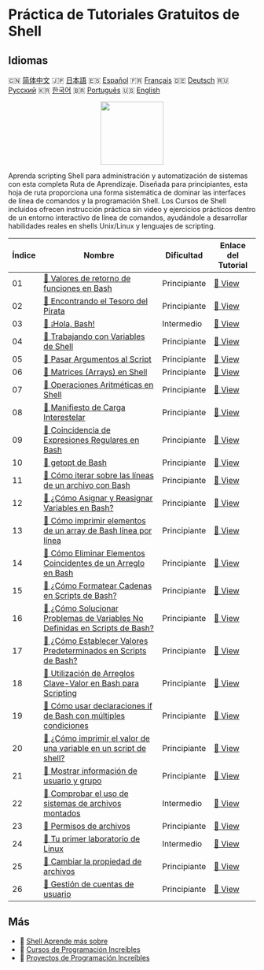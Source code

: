 # Práctica de Tutoriales Gratuitos de Shell

## Idiomas

🇨🇳 [简体中文](README_zh.md) 🇯🇵 [日本語](README_ja.md) 🇪🇸 [Español](README_es.md) 🇫🇷 [Français](README_fr.md) 🇩🇪 [Deutsch](README_de.md) 🇷🇺 [Русский](README_ru.md) 🇰🇷 [한국어](README_ko.md) 🇧🇷 [Português](README_pt.md) 🇺🇸 [English](README.md) 

<div align="center">
<img width="128px" src="https://file.labex.io/path/FaVTnI4iqZP0.png">
</div>

Aprenda scripting Shell para administración y automatización de sistemas con esta completa Ruta de Aprendizaje. Diseñada para principiantes, esta hoja de ruta proporciona una forma sistemática de dominar las interfaces de línea de comandos y la programación Shell. Los Cursos de Shell incluidos ofrecen instrucción práctica sin video y ejercicios prácticos dentro de un entorno interactivo de línea de comandos, ayudándole a desarrollar habilidades reales en shells Unix/Linux y lenguajes de scripting.

|   Índice | Nombre                                                                                                                                                                          | Dificultad   | Enlace del Tutorial                                                                                          |
|----------|---------------------------------------------------------------------------------------------------------------------------------------------------------------------------------|--------------|--------------------------------------------------------------------------------------------------------------|
|       01 | [📖 Valores de retorno de funciones en Bash](https://labex.io/es/tutorials/shell-bash-function-return-values-391153)                                                            | Principiante | [🔗 View](https://labex.io/es/tutorials/shell-bash-function-return-values-391153)                            |
|       02 | [📖 Encontrando el Tesoro del Pirata](https://labex.io/es/tutorials/shell-finding-the-pirate-s-treasure-388807)                                                                 | Principiante | [🔗 View](https://labex.io/es/tutorials/shell-finding-the-pirate-s-treasure-388807)                          |
|       03 | [📖 ¡Hola, Bash!](https://labex.io/es/tutorials/linux-hello-bash-388809)                                                                                                        | Intermedio   | [🔗 View](https://labex.io/es/tutorials/linux-hello-bash-388809)                                             |
|       04 | [📖 Trabajando con Variables de Shell](https://labex.io/es/tutorials/shell-working-with-shell-variables-388810)                                                                 | Principiante | [🔗 View](https://labex.io/es/tutorials/shell-working-with-shell-variables-388810)                           |
|       05 | [📖 Pasar Argumentos al Script](https://labex.io/es/tutorials/shell-passing-arguments-to-the-script-388811)                                                                     | Principiante | [🔗 View](https://labex.io/es/tutorials/shell-passing-arguments-to-the-script-388811)                        |
|       06 | [📖 Matrices (Arrays) en Shell](https://labex.io/es/tutorials/shell-shell-arrays-388812)                                                                                        | Principiante | [🔗 View](https://labex.io/es/tutorials/shell-shell-arrays-388812)                                           |
|       07 | [📖 Operaciones Aritméticas en Shell](https://labex.io/es/tutorials/shell-arithmetic-operations-in-shell-388813)                                                                | Principiante | [🔗 View](https://labex.io/es/tutorials/shell-arithmetic-operations-in-shell-388813)                         |
|       08 | [📖 Manifiesto de Carga Interestelar](https://labex.io/es/tutorials/shell-interstellar-cargo-manifest-388869)                                                                   | Principiante | [🔗 View](https://labex.io/es/tutorials/shell-interstellar-cargo-manifest-388869)                            |
|       09 | [📖 Coincidencia de Expresiones Regulares en Bash](https://labex.io/es/tutorials/shell-bash-regex-matching-391551)                                                              | Principiante | [🔗 View](https://labex.io/es/tutorials/shell-bash-regex-matching-391551)                                    |
|       10 | [📖 getopt de Bash](https://labex.io/es/tutorials/shell-bash-getopt-391993)                                                                                                     | Principiante | [🔗 View](https://labex.io/es/tutorials/shell-bash-getopt-391993)                                            |
|       11 | [📖 Cómo iterar sobre las líneas de un archivo con Bash](https://labex.io/es/tutorials/shell-how-to-iterate-over-lines-in-a-file-with-bash-392550)                              | Principiante | [🔗 View](https://labex.io/es/tutorials/shell-how-to-iterate-over-lines-in-a-file-with-bash-392550)          |
|       12 | [📖 ¿Cómo Asignar y Reasignar Variables en Bash?](https://labex.io/es/tutorials/shell-how-to-assign-and-reassign-variables-in-bash-392817)                                      | Principiante | [🔗 View](https://labex.io/es/tutorials/shell-how-to-assign-and-reassign-variables-in-bash-392817)           |
|       13 | [📖 Cómo imprimir elementos de un array de Bash línea por línea](https://labex.io/es/tutorials/shell-how-to-print-bash-array-elements-one-per-line-392979)                      | Principiante | [🔗 View](https://labex.io/es/tutorials/shell-how-to-print-bash-array-elements-one-per-line-392979)          |
|       14 | [📖 Cómo Eliminar Elementos Coincidentes de un Arreglo en Bash](https://labex.io/es/tutorials/shell-how-to-remove-matching-elements-from-a-bash-array-397749)                   | Principiante | [🔗 View](https://labex.io/es/tutorials/shell-how-to-remove-matching-elements-from-a-bash-array-397749)      |
|       15 | [📖 ¿Cómo Formatear Cadenas en Scripts de Bash?](https://labex.io/es/tutorials/shell-how-to-format-strings-in-bash-scripts-400162)                                              | Principiante | [🔗 View](https://labex.io/es/tutorials/shell-how-to-format-strings-in-bash-scripts-400162)                  |
|       16 | [📖 ¿Cómo Solucionar Problemas de Variables No Definidas en Scripts de Bash?](https://labex.io/es/tutorials/shell-how-to-troubleshoot-unbound-variables-in-bash-scripts-400168) | Principiante | [🔗 View](https://labex.io/es/tutorials/shell-how-to-troubleshoot-unbound-variables-in-bash-scripts-400168)  |
|       17 | [📖 ¿Cómo Establecer Valores Predeterminados en Scripts de Bash?](https://labex.io/es/tutorials/shell-how-to-set-default-values-in-bash-scripts-413755)                         | Principiante | [🔗 View](https://labex.io/es/tutorials/shell-how-to-set-default-values-in-bash-scripts-413755)              |
|       18 | [📖 Utilización de Arreglos Clave-Valor en Bash para Scripting](https://labex.io/es/tutorials/shell-utilizing-bash-key-value-arrays-in-shell-scripting-413759)                  | Principiante | [🔗 View](https://labex.io/es/tutorials/shell-utilizing-bash-key-value-arrays-in-shell-scripting-413759)     |
|       19 | [📖 Cómo usar declaraciones if de Bash con múltiples condiciones](https://labex.io/es/tutorials/shell-how-to-use-bash-if-statements-with-multiple-conditions-413763)            | Principiante | [🔗 View](https://labex.io/es/tutorials/shell-how-to-use-bash-if-statements-with-multiple-conditions-413763) |
|       20 | [📖 ¿Cómo imprimir el valor de una variable en un script de shell?](https://labex.io/es/tutorials/shell-how-to-print-the-value-of-a-variable-in-a-shell-script-417569)          | Principiante | [🔗 View](https://labex.io/es/tutorials/shell-how-to-print-the-value-of-a-variable-in-a-shell-script-417569) |
|       21 | [📖 Mostrar información de usuario y grupo](https://labex.io/es/tutorials/linux-display-user-and-group-information-8718)                                                        | Principiante | [🔗 View](https://labex.io/es/tutorials/linux-display-user-and-group-information-8718)                       |
|       22 | [📖 Comprobar el uso de sistemas de archivos montados](https://labex.io/es/tutorials/shell-check-mounted-file-system-usage-18275)                                               | Intermedio   | [🔗 View](https://labex.io/es/tutorials/shell-check-mounted-file-system-usage-18275)                         |
|       23 | [📖 Permisos de archivos](https://labex.io/es/tutorials/linux-permissions-of-files-270252)                                                                                      | Principiante | [🔗 View](https://labex.io/es/tutorials/linux-permissions-of-files-270252)                                   |
|       24 | [📖 Tu primer laboratorio de Linux](https://labex.io/es/tutorials/linux-your-first-linux-lab-270253)                                                                            | Intermedio   | [🔗 View](https://labex.io/es/tutorials/linux-your-first-linux-lab-270253)                                   |
|       25 | [📖 Cambiar la propiedad de archivos](https://labex.io/es/tutorials/shell-change-file-ownership-270254)                                                                         | Principiante | [🔗 View](https://labex.io/es/tutorials/shell-change-file-ownership-270254)                                  |
|       26 | [📖 Gestión de cuentas de usuario](https://labex.io/es/tutorials/linux-user-account-management-49)                                                                              | Principiante | [🔗 View](https://labex.io/es/tutorials/linux-user-account-management-49)                                    |

## Más

- 🔗 [Shell Aprende más sobre](https://labex.io/es/skilltrees/shell)
- 🔗 [Cursos de Programación Increíbles](https://github.com/labex-labs/awesome-programming-courses)
- 🔗 [Proyectos de Programación Increíbles](https://github.com/labex-labs/awesome-programming-projects)


